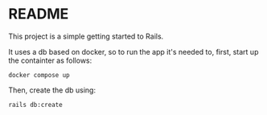 # README

This project is a simple getting started to Rails.

It uses a db based on docker, so to run the app it's needed to, first, start up the containter as follows:

```
docker compose up
```

Then, create the db using:

```
rails db:create
```
